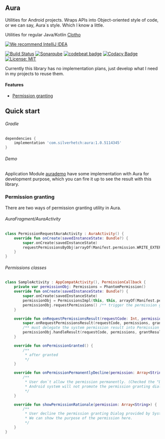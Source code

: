 Aura
----

Utilities for Android projects.
Wraps APIs into Object-oriented style of code, or we can say, Aura`s style. Which I know a little.

Utilities for regular Java/Kotlin [Clotho][2]

[![We recommend IntelliJ IDEA](http://www.elegantobjects.org/intellij-idea.svg)](https://www.jetbrains.com/idea/)

[![Build Status](https://travis-ci.org/LarryHsiao/Aura.svg?branch=master)](https://travis-ci.org/LarryHsiao/Aura)
[![Sonarqube](https://silverhetch.com:9100/api/project_badges/measure?project=Aura&metric=alert_status)](https://silverhetch.com:9100/dashboard?id=Aura)
[![codebeat badge](https://codebeat.co/badges/0d232226-097e-49a8-84b6-5a5516b33a32)](https://codebeat.co/projects/github-com-larryhsiao-aura-master)
[![Codacy Badge](https://api.codacy.com/project/badge/Grade/61ed243513854fcd88c356e7d27dc311)](https://www.codacy.com/app/LarryHsiao/Aura?utm_source=github.com&amp;utm_medium=referral&amp;utm_content=LarryHsiao/Aura&amp;utm_campaign=Badge_Grade)
[![License: MIT](https://img.shields.io/badge/License-MIT-green.svg)](https://opensource.org/licenses/MIT)


Currently this library has no implementation plans, just develop what I need in my projects to reuse them.

#### Features

 - [Permission granting](#permission-granting)

## Quick start

###### Gradle

```groovy
dependencies {
    implementation 'com.silverhetch:aura:1.0.5114345'
}
```

###### Demo

Application Module [aurademo][1] have some implementation with Aura for development purpose, which you can fire it up to see the result with this library.

### Permission granting <a name="permission-granting"/>

There are two ways of permission granting utility in Aura.

###### AuraFragment/AuraActivity

```kotlin
class PermissionRequestAuraActivity : AuraActivity() {
    override fun onCreate(savedInstanceState: Bundle?) {
        super.onCreate(savedInstanceState)
        requestPermissionsByObj(arrayOf(Manifest.permission.WRITE_EXTERNAL_STORAGE))
    }
}
```

###### Permissions classes

```kotlin
class SampleActivity : AppCompatActivity(), PermissionCallback {
    private var permissionObj: Permissions = PhantomPermission()
    override fun onCreate(savedInstanceState: Bundle?) {
        super.onCreate(savedInstanceState)
        permissionObj = PermissionsImpl(this, this, arrayOf(Manifest.permission.ACCESS_FINE_LOCATION))
        permissionObj.requestPermissions() /** trigger the permission granting */
    }

    override fun onRequestPermissionsResult(requestCode: Int, permissions: Array<out String>, grantResults: IntArray) {
        super.onRequestPermissionsResult(requestCode, permissions, grantResults)
        /** must delegate the system permission result into Permission object */
        permissionObj.handleResult(requestCode, permissions, grantResults)
    }

    override fun onPermissionGranted() {
        /**
         * after granted
         */
    }

    override fun onPermissionPermanentlyDecline(permission: Array<String>) {
        /**
         * User don`t allow the permission permanently. (Checked the "Don`t ask again".)
         * Android system will not promote the permission granting dialog even we invoke [Permissions.requestPermissions].
         */
    }

    override fun showPermissionRationale(permission: Array<String>) {
        /**
         * User decline the permission granting Dialog provided by System.
         * We can show the purpose of the permission here.
         */
    }
}
```








[1]: https://github.com/LarryHsiao/Aura/tree/master/aurademo
[2]: https://github.com/LarryHsiao/Clotho
[3]: https://github.com/LarryHsiao/Aura/blob/master/library/src/main/java/com/silverhetch/aura/permission/PermissionsImpl.kt
